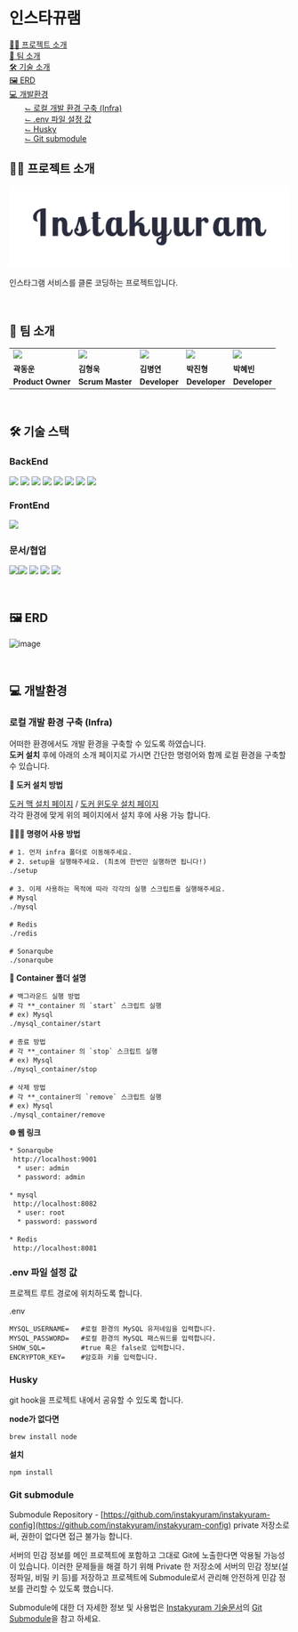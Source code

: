 # 인스타뀨램

[🤲🏻 프로젝트 소개](#-프로젝트-소개)
<br/>
[👬 팀 소개](#-팀-소개)
<br/>
[🛠 기술 소개](#-기술-스택)
<br/>
[🖼 ERD](#-erd)
<br/>
[💻 개발환경](#-개발환경)
<br/>
&nbsp;&nbsp;&nbsp;&nbsp;&nbsp;&nbsp;&nbsp;[⌙ 로컬 개발 환경 구축 (Infra)](#로컬-개발-환경-구축-infra)
<br/>
&nbsp;&nbsp;&nbsp;&nbsp;&nbsp;&nbsp;&nbsp;[⌙ .env 파일 설정 값](#env-파일-설정-값)
<br/>
&nbsp;&nbsp;&nbsp;&nbsp;&nbsp;&nbsp;&nbsp;[⌙ Husky](#husky)
<br/>
&nbsp;&nbsp;&nbsp;&nbsp;&nbsp;&nbsp;&nbsp;[⌙ Git submodule](#git-submodule)
<br/>

## 🤲🏻 프로젝트 소개

<img width="600" src="./src/main/resources/static/images/logo.png"/>

인스타그램 서비스를 클론 코딩하는 프로젝트입니다.

<br/>

## 👬 팀 소개

<table>
  <tr>
    <td>
        <a href="https://github.com/midasWorld">
            <img src="https://avatars.githubusercontent.com/u/93169519?v=4" width="100px" />
        </a>
    </td>
    <td>
        <a href="https://github.com/HyoungUkJJang">
            <img src="https://avatars.githubusercontent.com/u/50834204?v=4" width="100px" />
        </a>
    </td>
    <td>
        <a href="https://github.com/whyWhale">
            <img src="https://avatars.githubusercontent.com/u/67587446?v=4" width="100px" />
        </a>
    </td>
    <td>
        <a href="https://github.com/pjh612">
            <img src="https://avatars.githubusercontent.com/u/62292492?v=4" width="100px" />
        </a>
    </td>
    <td>
        <a href="https://github.com/HYEBPARK">
            <img src="https://avatars.githubusercontent.com/u/35947674?v=4" width="100px" />
        </a>
    </td>
  </tr>
  <tr>
    <td><b>곽동운</b></td>
    <td><b>김형욱</b></td>
    <td><b>김병연</b></td>
    <td><b>박진형</b></td>
    <td><b>박혜빈</b></td>
  </tr>
  <tr>
    <td><b>Product Owner</b></td>
    <td><b>Scrum Master</b></td>
    <td><b>Developer</b></td>
    <td><b>Developer</b></td>
    <td><b>Developer</b></td>
  </tr>
</table>

<br/>

## 🛠 기술 스택

### BackEnd

<img src="https://img.shields.io/badge/Java 17-007396?style=flat&logo=java&logoColor=white"> <img src="https://img.shields.io/badge/Gradle 7.4.2-02303A.svg?style=flat&logo=Gradle&logoColor=white">
<img src="https://img.shields.io/badge/Spring Boot 2.7.0-6DB33F.svg?style=flat&logo=Spring Boot&logoColor=white">
<img src="https://img.shields.io/badge/MySQL-4479A1.svg?style=flat&logo=MySQL&logoColor=white">
<img src="https://img.shields.io/badge/JPA-FF9E0F.svg?style=flat&logo=JPA&logoColor=white">
<img src="https://img.shields.io/badge/JUnit5-25A162.svg?style=flat&logo=JUnit5&logoColor=white">
<img src="https://img.shields.io/badge/Swagger-85EA2D.svg?style=flat&logo=Swagger&logoColor=white">
<img src="https://img.shields.io/badge/Flyway-CC0200.svg?style=flat&logo=Flyway&logoColor=white">

### FrontEnd

<img src="https://img.shields.io/badge/Thymeleaf-005F0F.svg?style=flat&logo=Thymeleaf&logoColor=white">

### 문서/협업

<img src="https://img.shields.io/badge/Jira-0052CC.svg?style=flat&logo=Jira Software&logoColor=white"><img src="https://img.shields.io/badge/Notion-000000.svg?style=flat&logo=Notion&logoColor=white">
<img src="https://img.shields.io/badge/Slack-4A154B.svg?style=flat&logo=Slack&logoColor=white">
<img src="https://img.shields.io/badge/GitHub-181717.svg?style=flat&logo=GitHub&logoColor=white">
<img src="https://img.shields.io/badge/Mermiad js-0790C0.svg?style=flat&logoColor=white">

<br/>

## 🖼 ERD

![image](https://user-images.githubusercontent.com/50834204/174832512-4f3741d7-8728-4135-85a0-22714ac2917a.png)

<br/>

## 💻 개발환경

### 로컬 개발 환경 구축 (Infra)

어떠한 환경에서도 개발 환경을 구축할 수 있도록 하였습니다.
<br/>
**도커 설치** 후에 아래의 소개 페이지로 가시면 간단한 명령어와 함께 로컬 환경을 구축할 수 있습니다.
<br/>

**🐳 도커 설치 방법**

[도커 맥 설치 페이지](https://docs.docker.com/desktop/mac/install/) / [도커 윈도우 설치 페이지](https://docs.docker.com/desktop/windows/install/)
<br/>
각각 환경에 맞게 위의 페이지에서 설치 후에 사용 가능 합니다.

**🧑🏻‍💻 명령어 사용 방법**

```shell
# 1. 먼저 infra 폴더로 이동해주세요.
# 2. setup을 실행해주세요. (최초에 한번만 실행하면 됩니다!)
./setup

# 3. 이제 사용하는 목적에 따라 각각의 실행 스크립트를 실행해주세요.
# Mysql
./mysql

# Redis
./redis

# Sonarqube
./sonarqube
```

**🫥 Container 폴더 설명**

```shell
# 백그라운드 실행 방법
# 각 **_container 의 `start` 스크립트 실행
# ex) Mysql
./mysql_container/start

# 종료 방법
# 각 **_container 의 `stop` 스크립트 실행
# ex) Mysql
./mysql_container/stop

# 삭제 방법
# 각 **_container의 `remove` 스크립트 실행
# ex) Mysql
./mysql_container/remove
```

**🌐 웹 링크**

```
* Sonarqube
 http://localhost:9001
  * user: admin
  * password: admin

* mysql
 http://localhost:8082
  * user: root
  * password: password

* Redis
 http://localhost:8081
```

### .env 파일 설정 값

프로젝트 루트 경로에 위치하도록 합니다.

.env

```
MYSQL_USERNAME=   #로컬 환경의 MySQL 유저네임을 입력합니다.
MYSQL_PASSWORD=   #로컬 환경의 MySQL 패스워드를 입력합니다.
SHOW_SQL=         #true 혹은 false로 입력합니다.
ENCRYPTOR_KEY=    #암호화 키를 입력합니다.
```

### Husky

git hook을 프로젝트 내에서 공유할 수 있도록 합니다.

**node가 없다면**

```
brew install node
```

**설치**

```
npm install
```

### Git submodule

Submodule Repository - [https://github.com/instakyuram/instakyuram-config](https://github.com/instakyuram/instakyuram-config) private 저장소로써, 권한이 없다면 접근 불가능 합니다.

서버의 민감 정보를 메인 프로젝트에 포함하고 그대로 Git에 노출한다면 악용될 가능성이 있습니다. 이러한 문제들을 해결 하기 위해
Private 한 저장소에 서버의 민감 정보(설정파일, 비밀 키 등)를 저장하고 프로젝트에 Submodule로서 관리해 안전하게 민감 정보를 관리할 수 있도록 했습니다.

Submodule에 대한 더 자세한 정보 및 사용법은 [Instakyuram 기술문서](https://www.notion.so/backend-devcourse/793183425a3b4736948bcdd9fe6e62cb)의
[Git Submodule](https://www.notion.so/backend-devcourse/GitHub-Submodule-145bd32e810e42748369b196848e0f82)을 참고 하세요.

